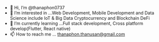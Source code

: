 - 👋 Hi, I’m @thanaphon0737
- 👀 I’m interested in ...Web Development, Mobile Development and Data Science include IoT & Big Data Cryptocurrency and Blockchain DeFi
- 🌱 I’m currently learning ...Full stack development, Cross platform develop(Flutter, React native)
- 📫 How to reach me ...
thanaphon.thanusan@gmail.com
<!---
thanaphon0737/thanaphon0737 is a ✨ special ✨ repository because its `README.md` (this file) appears on your GitHub profile.
You can click the Preview link to take a look at your changes.
--->
